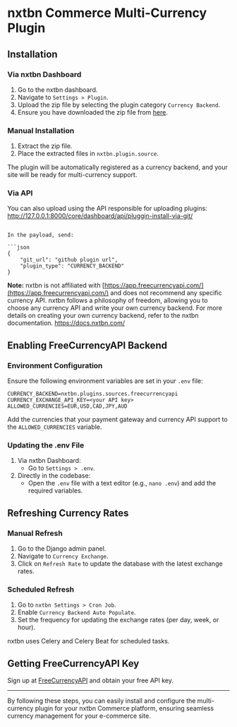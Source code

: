 # nxtbn Commerce Multi-Currency Plugin

## Installation

### Via nxtbn Dashboard
1. Go to the nxtbn dashboard.
2. Navigate to `Settings > Plugin`.
3. Upload the zip file by selecting the plugin category `Currency Backend`.
4. Ensure you have downloaded the zip file from [here](https://github.com/nxtbn-com/freecurrencyapi).

### Manual Installation
1. Extract the zip file.
2. Place the extracted files in `nxtbn.plugin.source`.

The plugin will be automatically registered as a currency backend, and your site will be ready for multi-currency support.

### Via API
You can also upload using the API responsible for uploading plugins:
http://127.0.0.1:8000/core/dashboard/api/pluggin-install-via-git/

```

In the payload, send:

```json
{
    "git_url": "github plugin url",
    "plugin_type": "CURRENCY_BACKEND"
}

```

**Note:** nxtbn is not affiliated with [https://app.freecurrencyapi.com/](https://app.freecurrencyapi.com/) and does not recommend any specific currency API. nxtbn follows a philosophy of freedom, allowing you to choose any currency API and write your own currency backend. For more details on creating your own currency backend, refer to the nxtbn documentation. https://docs.nxtbn.com/

## Enabling FreeCurrencyAPI Backend

### Environment Configuration
Ensure the following environment variables are set in your `.env` file:

```
CURRENCY_BACKEND=nxtbn.plugins.sources.freecurrencyapi
CURRENCY_EXCHANGE_API_KEY=<your API key>
ALLOWED_CURRENCIES=EUR,USD,CAD,JPY,AUD
```


Add the currencies that your payment gateway and currency API support to the `ALLOWED_CURRENCIES` variable.

### Updating the .env File
1. Via nxtbn Dashboard:
   - Go to `Settings > .env`.
2. Directly in the codebase:
   - Open the `.env` file with a text editor (e.g., `nano .env`) and add the required variables.

## Refreshing Currency Rates

### Manual Refresh
1. Go to the Django admin panel.
2. Navigate to `Currency Exchange`.
3. Click on `Refresh Rate` to update the database with the latest exchange rates.

### Scheduled Refresh
1. Go to `nxtbn Settings > Cron Job`.
2. Enable `Currency Backend Auto Populate`.
3. Set the frequency for updating the exchange rates (per day, week, or hour).

nxtbn uses Celery and Celery Beat for scheduled tasks.

## Getting FreeCurrencyAPI Key
Sign up at [FreeCurrencyAPI](https://app.freecurrencyapi.com/) and obtain your free API key.

---

By following these steps, you can easily install and configure the multi-currency plugin for your nxtbn Commerce platform, ensuring seamless currency management for your e-commerce site.
